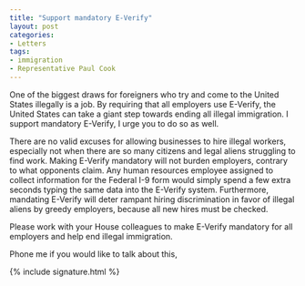 ```yaml
---
title: "Support mandatory E-Verify"
layout: post
categories:
- Letters
tags:
- immigration
- Representative Paul Cook
---
```


One of the biggest draws for foreigners who try and come to the United States illegally is a job. By requiring that all employers use E-Verify, the United States can take a giant step towards ending all illegal immigration. I support mandatory E-Verify, I urge you to do so as well.

There are no valid excuses for allowing businesses to hire illegal workers, especially not when there are so many citizens and legal aliens struggling to find work. Making E-Verify mandatory will not burden employers, contrary to what opponents claim. Any human resources employee assigned to collect information for the Federal I-9 form would simply spend a few extra seconds typing the same data into the E-Verify system. Furthermore, mandating E-Verify will deter rampant hiring discrimination in favor of illegal aliens by greedy employers, because all new hires must be checked.

Please work with your House colleagues to make E-Verify mandatory for all employers and help end illegal immigration.

Phone me if you would like to talk about this,

{% include signature.html %}
